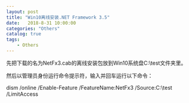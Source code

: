 ```yaml
---                      
layout: post                      
title: "Win10离线安装.NET Framework 3.5"                      
date:   2018-8-31 10:00:00                       
categories: "Others"                      
catalog: true                      
tags:                       
    - Others                      
---            
```

    
先把下载的名为NetFx3.cab的离线安装包放到Win10系统盘C:\test文件夹里。

然后以管理员身份运行命令提示符，输入并回车运行以下命令：

dism /online /Enable-Feature /FeatureName:NetFx3 /Source:C:\test /LimitAccess
